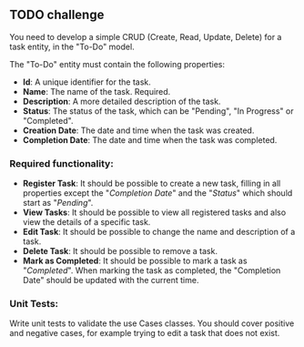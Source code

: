 ## TODO challenge

You need to develop a simple CRUD (Create, Read, Update, Delete) for a task entity, in the "To-Do" model.

The "To-Do" entity must contain the following properties:

- **Id**: A unique identifier for the task.
- **Name**: The name of the task. Required.
- **Description**: A more detailed description of the task.
- **Status**: The status of the task, which can be "Pending", "In Progress" or "Completed".
- **Creation Date**: The date and time when the task was created.
- **Completion Date**: The date and time when the task was completed.

### Required functionality:

- **Register Task**: It should be possible to create a new task, filling in all properties except the "*Completion Date*" and the "*Status*" which should start as "*Pending*".
- **View Tasks**: It should be possible to view all registered tasks and also view the details of a specific task.
- **Edit Task**: It should be possible to change the name and description of a task.
- **Delete Task**: It should be possible to remove a task.
- **Mark as Completed**: It should be possible to mark a task as "*Completed*". When marking the task as completed, the "Completion Date" should be updated with the current time.

### Unit Tests:
Write unit tests to validate the use Cases classes. You should cover positive and negative cases, for example trying to edit a task that does not exist.
